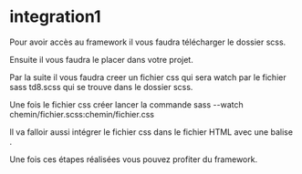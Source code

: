 # integration1

Pour avoir accès au framework il vous faudra télécharger le dossier scss.

Ensuite il vous faudra le placer dans votre projet.

Par la suite il vous faudra creer un fichier css qui sera watch par le fichier sass td8.scss qui se trouve dans le dossier scss.

Une fois le fichier css créer lancer la commande sass --watch chemin/fichier.scss:chemin/fichier.css

Il va falloir aussi intégrer le fichier css dans le fichier HTML avec une balise <link> .

Une fois ces étapes réalisées vous pouvez profiter du framework.
